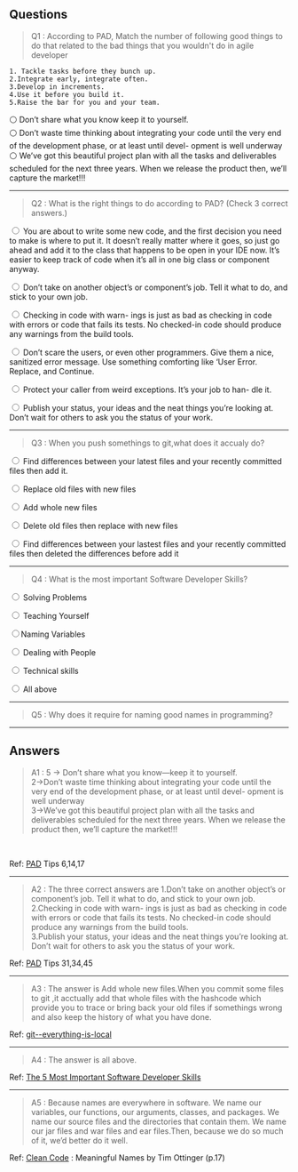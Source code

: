 Questions
---

>Q1 : According to PAD, Match the number of following good things to do that related to the bad things that you wouldn't do in agile developer 

    1. Tackle tasks before they bunch up.
    2.Integrate early, integrate often.
    3.Develop in increments.
    4.Use it before you build it.
    5.Raise the bar for you and your team.
:white_circle: Don’t share what you know keep it to yourself.<BR>
:white_circle:
Don’t waste time thinking about integrating your code until the very end of the development phase, or at least until devel- opment is well underway <BR>
:white_circle:
We’ve got this beautiful project plan with all the tasks and deliverables scheduled for the next three years. When we release the product then, we’ll capture the market!!!
<BR>

***
>Q2 : What is the right things to do according to PAD? (Check 3 correct answers.)

<input type="radio" value="check1"> You are about to write some new code, and the first decision you need to make is where to put it. It doesn’t really matter where it goes, so just go ahead and add it to the class that happens to be open in your IDE now. It’s easier to keep track of code when it’s all in one big class or component anyway. <BR>

<input type="radio" value="check2"> Don’t take on another object’s or component’s job. Tell it what to do, and stick to your own job. <BR>

<input type="radio" value="check3"> Checking in code with warn- ings is just as bad as checking in code with errors or code that fails its tests. No checked-in code should produce any warnings from the build tools. <BR>

<input type="radio" value="check4"> Don’t scare the users, or even other programmers. Give them a nice, sanitized error message. Use something comforting like ‘User Error. Replace, and Continue. <BR>

<input type="radio" value="check5"> Protect your caller from weird exceptions. It’s your job to han- dle it. <BR>

<input type="radio" value="check6"> Publish your status, your ideas and the neat things you’re looking at. Don’t wait for others to ask you the status of your work. <BR>

***
>Q3 : When you push somethings to git,what does it accualy do?

<input type="radio" value="check7"> Find differences between your latest files and your recently committed files then add it. <BR>

<input type="radio" value="check8"> Replace old files with new files <BR>

<input type="radio" value="check9"> Add whole new files <BR>

<input type="radio" value="check10"> Delete old files then replace with new files <BR>

<input type="radio" value="check11"> Find differences between your lastest files and your recently committed files then deleted the differences before add it <BR>

***
>Q4 : What is the most important Software Developer Skills?

<input type="radio" value="check12"> Solving Problems<BR>

<input type="radio" value="check13"> Teaching Yourself <BR>

<input type="radio" value="check14">Naming Variables <BR>

<input type="radio" value="check15"> Dealing with People <BR>

<input type="radio" value="check15"> Technical skills<BR>

<input type="radio" value="check16"> 
All above <BR>

***
>Q5 : Why does it require for naming  good names in programming?


***
Answers
---
> A1 : 5 -> Don’t share what you know—keep it to yourself.<BR>
2->Don’t waste time thinking about integrating your code until the very end of the development phase, or at least until devel- opment is well underway<BR>
3->We’ve got this beautiful project plan with all the tasks and deliverables scheduled for the next three years. When we release the product then, we’ll capture the market!!!
<BR>

Ref: [PAD]() Tips 6,14,17

***
> A2 : The three correct answers are 1.Don’t take on another object’s or component’s job. Tell it what to do, and stick to your own job.<BR> 2.Checking in code with warn- ings is just as bad as checking in code with errors or code that fails its tests. No checked-in code should produce any warnings from the build tools.<BR> 3.Publish your status, your ideas and the neat things you’re looking at. Don’t wait for others to ask you the status of your work.<BR>

Ref: [PAD]() Tips  31,34,45

***
> A3 : The answer is Add whole new files.When you commit some files to git ,it acctually add that whole files with the hashcode which provide you to trace or bring back your old files if somethings wrong and also keep the history of what you have done.

Ref: [git--everything-is-local](https://git-scm.com/docs/git-push)

***
> A4 : The answer is all above.

Ref: [The 5 Most Important Software Developer Skills](https://simpleprogrammer.com/the-4-most-important-skills-for-a-software-developer/#solving-problems)

***
>A5 : Because names are everywhere in software. We name our variables, our functions, our arguments, classes, and packages. We name our source files and the directories that contain them. We name our jar files and war files and ear files.Then, because we do so much of it, we’d better do it well. 

Ref: [Clean Code](https://www.investigatii.md/uploads/resurse/Clean_Code.pdf) : Meaningful Names
by Tim Ottinger (p.17)